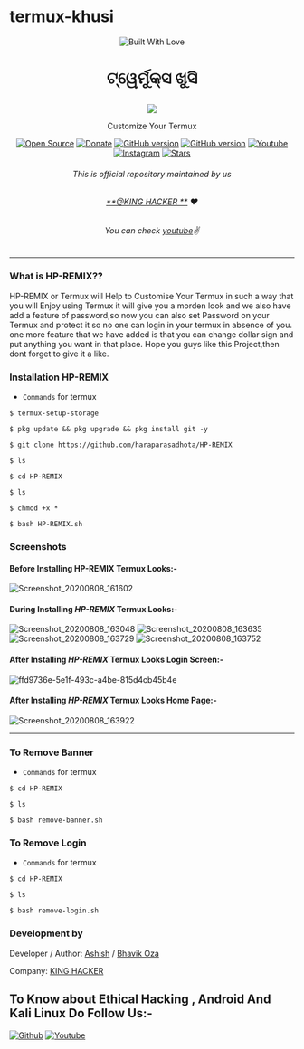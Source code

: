 # termux-khusi
<p align="center"><a><img title="Built With Love" src="https://forthebadge.com/images/badges/built-for-android.svg"> </a>

# <p align="center">ଟ୍ୱେର୍ମୁକ୍ସ ଖୁସି 
<p align="center">
  <img src="https://user-images.githubusercontent.com/64035221/89707674-0fb00a00-d98e-11ea-95c7-43000838eb1d.jpg">
</p>
<p align="center">Customize Your Termux
<p align="center">
<a href="https://github.com/haraparasadhota"><img title="Open Source" src="https://img.shields.io/badge/Open%20Source-%E2%99%A5-red" ></a>
 <a href="https://paypal.me/bhavikoza"><img title="Donate" src="https://img.shields.io/badge/Donate-PayPal-blue" ></a>
 <a href="https://github.com/haraparasadhota/Termux-Megapackage"><img title="GitHub version" src="https://d25lcipzij17d.cloudfront.net/badge.svg?id=gh&type=6&v=1.0.0&x2=0" ></a>
<a href="https://github.com/haraparasadhota"><img title="GitHub version" src="https://img.shields.io/github/license/haraparasadhota/HP-REMIX?color=Brightgree" ></a>
 <a href="https://youtube.com/haraparasadhota"><img alt="Youtube" src="https://img.shields.io/badge/Youtube-Bhavik Tutorials-green"/></a>
 <a href="https://instagram.com/haraprasad hota"><img alt="Instagram" src="https://img.shields.io/badge/Instagram-Haraprasad-Hota-ff69b4"/></a>
 <a href="https://github.com/haraparasadhota"><img title="Stars" src="https://img.shields.io/github/stars/haraparasadhota/HP-REMIX?style=social" ></a>
</p>

###### <p align="center">*This is official repository maintained by us*
###### <p align="center"> *[**@KING HACKER **](https://www.instagram.com/bhavik_tutorials/) ❤️*
###### <p align="center"> *You can check [youtube](https://youtube.com/haraparasadhota)✌*
---
### What is HP-REMIX??
HP-REMIX or Termux will Help to Customise Your Termux in such a way that you will Enjoy using Termux it will give you a morden look and we also have add a feature of password,so now you can also set Password on your Termux and protect it so no one can login in your termux in absence of you.
one more feature that we have added is that you can change dollar sign and put anything you want in that place.
Hope you guys like this Project,then dont forget to give it a like.
### Installation HP-REMIX
* `Commands` for termux
```
$ termux-setup-storage
  
$ pkg update && pkg upgrade && pkg install git -y

$ git clone https://github.com/haraparasadhota/HP-REMIX

$ ls

$ cd HP-REMIX

$ ls

$ chmod +x *

$ bash HP-REMIX.sh
```
### Screenshots

#### Before Installing HP-REMIX Termux Looks:-

![Screenshot_20200808_161602](https://user-images.githubusercontent.com/64035221/89708658-86510580-d996-11ea-9739-aae202ce3ee2.jpg)


#### During Installing _HP-REMIX_ Termux Looks:-

![Screenshot_20200808_163048](https://user-images.githubusercontent.com/64035221/89708731-3888cd00-d997-11ea-8e3d-b4709b7698c0.jpg)
![Screenshot_20200808_163635](https://user-images.githubusercontent.com/64035221/89708732-39b9fa00-d997-11ea-9eb1-4f8fbe81d986.jpg)
![Screenshot_20200808_163729](https://user-images.githubusercontent.com/64035221/89708733-3a529080-d997-11ea-8c6a-ce5e4d39b282.jpg)
![Screenshot_20200808_163752](https://user-images.githubusercontent.com/64035221/89708734-3a529080-d997-11ea-8e10-e09e358586ca.jpg)

#### After Installing _HP-REMIX_ Termux Looks Login Screen:-


![ffd9736e-5e1f-493c-a4be-815d4cb45b4e](https://user-images.githubusercontent.com/69382688/89712145-91169500-d9ac-11ea-9a45-de875097a7c9.jpg)
#### After Installing _HP-REMIX_ Termux Looks Home Page:-

![Screenshot_20200808_163922](https://user-images.githubusercontent.com/64035221/89708696-f495c800-d996-11ea-87be-76902f58c1ca.jpg)
***
### To Remove Banner
* `Commands` for termux
```
$ cd HP-REMIX

$ ls

$ bash remove-banner.sh
```
### To Remove Login
* `Commands` for termux
```
$ cd HP-REMIX

$ ls

$ bash remove-login.sh
```
### Development by

Developer / Author: [Ashish]() / [Bhavik Oza](https://github.com/haraparasadhota/)

Company: [KING HACKER](https://www.youtube.com/haraparasadhota)

## To Know about Ethical Hacking , Android And Kali Linux Do Follow Us:-

[![Github](https://github.frapsoft.com/social/github.png)](https://github.com/haraparasadhota/)
[![Youtube](https://www.youtube.com/haraparasadhota)](https://user-images.githubusercontent.com/64035221/89710200-6f161600-d99e-11ea-9bee-0891b79f7865.png)
